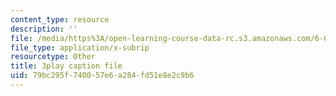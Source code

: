 ```yaml
---
content_type: resource
description: ''
file: /media/https%3A/open-learning-course-data-rc.s3.amazonaws.com/6-0001-introduction-to-computer-science-and-programming-in-python-fall-2016/79bc295f740057e6a284fd51e8e2c9b6_qq7I2MQNrtU.vtt
file_type: application/x-subrip
resourcetype: Other
title: 3play caption file
uid: 79bc295f-7400-57e6-a284-fd51e8e2c9b6
---
```

